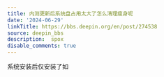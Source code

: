 ```yaml
---
title: 内测更新后系统盘占用太大了怎么清理瘦身呢
date: '2024-06-29'
linkTitle: https://bbs.deepin.org/en/post/274538
source: deepin_bbs
description:  spox 
disable_comments: true
---
```

系统安装后仅安装了如
